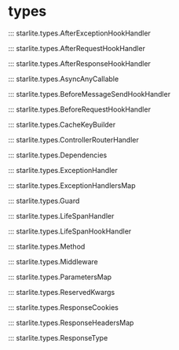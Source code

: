 # types

::: starlite.types.AfterExceptionHookHandler

::: starlite.types.AfterRequestHookHandler

::: starlite.types.AfterResponseHookHandler

::: starlite.types.AsyncAnyCallable

::: starlite.types.BeforeMessageSendHookHandler

::: starlite.types.BeforeRequestHookHandler

::: starlite.types.CacheKeyBuilder

::: starlite.types.ControllerRouterHandler

::: starlite.types.Dependencies

::: starlite.types.ExceptionHandler

::: starlite.types.ExceptionHandlersMap

::: starlite.types.Guard

::: starlite.types.LifeSpanHandler

::: starlite.types.LifeSpanHookHandler

::: starlite.types.Method

::: starlite.types.Middleware

::: starlite.types.ParametersMap

::: starlite.types.ReservedKwargs

::: starlite.types.ResponseCookies

::: starlite.types.ResponseHeadersMap

::: starlite.types.ResponseType
